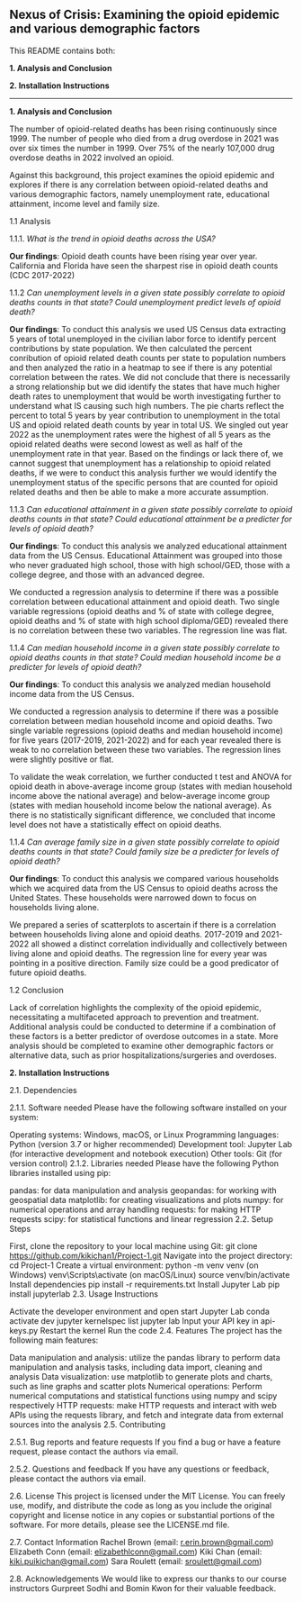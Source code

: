 Nexus of Crisis: Examining the opioid epidemic and various demographic factors
---
This README contains both:

**1. Analysis and Conclusion**

**2. Installation Instructions**
   
---
**1. Analysis and Conclusion**

The number of opioid-related deaths has been rising continuously since 1999. The number of people who died from a drug overdose in 2021 was over six times the number in 1999. Over 75% of the nearly 107,000 drug overdose deaths in 2022 involved an opioid.

Against this background, this project examines the opioid epidemic and explores if there is any correlation between opioid-related deaths and various demographic factors, namely unemployment rate, educational attainment, income level and family size.

1.1 Analysis

1.1.1. _What is the trend in opioid deaths across the USA?_

**Our findings**: Opioid death counts have been rising year over year. California and Florida have seen the sharpest rise in opioid death counts (CDC 2017-2022)

1.1.2 _Can unemployment levels in a given state possibly correlate to opioid deaths counts in that state? Could unemployment predict levels of opioid death?_

**Our findings**: To conduct this analysis we used US Census data extracting 5 years of total unemployed in the civilian labor force to identify percent contributions by state population. We then calculated the percent conribution of opioid related death counts per state to population numbers and then analyzed the ratio in a heatmap to see if there is any potential correlation between the rates. We did not conclude that there is necessarily a strong relationship but we did identify the states that have much higher death rates to unemployment that would be worth investigating further to understand what IS causing such high numbers. The pie charts reflect the percent to total 5 years by year contribution to unemployment in the total US and opioid related death counts by year in total US. We singled out year 2022 as the unemployment rates were the highest of all 5 years as the opioid related deaths were second lowest as well as half of the unemployment rate in that year. Based on the findings or lack there of, we cannot suggest that unemployment has a relationship to opioid related deaths, if we were to conduct this analysis further we would identify the unemployment status of the specific persons that are counted for opioid related deaths and then be able to make a more accurate assumption.

1.1.3 _Can educational attainment in a given state possibly correlate to opioid deaths counts in that state? Could educational attainment be a predicter for levels of opioid death?_

**Our findings**: To conduct this analysis we analyzed educational attainment data from the US Census. Educational Attainment was grouped into those who never graduated high school, those with high school/GED, those with a college degree, and those with an advanced degree.

We conducted a regression analysis to determine if there was a possible correlation between educational attainment and opioid death. Two single variable regressions (opioid deaths and % of state with college degree, opioid deaths and % of state with high school diploma/GED) revealed there is no correlation between these two variables. The regression line was flat.

1.1.4 _Can median household income in a given state possibly correlate to opioid deaths counts in that state? Could median household income be a predicter for levels of opioid death?_

**Our findings**: To conduct this analysis we analyzed median household income data from the US Census.

We conducted a regression analysis to determine if there was a possible correlation between median household income and opioid deaths. Two single variable regressions (opioid deaths and median household income) for five years (2017-2019, 2021-2022) and for each year revealed there is weak to no correlation between these two variables. The regression lines were slightly positive or flat. 

To validate the weak correlation, we further conducted t test and ANOVA for opioid death in above-average income group (states with median household income above the national average) and below-average income group (states with median household income below the national average). As there is no statistically significant difference, we concluded that income level does not have a statistically effect on opioid deaths.


1.1.4 _Can average family size in a given state possibly correlate to opioid deaths counts in that state? Could family size be a predicter for levels of opioid death?_

**Our findings**: To conduct this analysis we compared various households which we acquired data from the US Census to opioid deaths across the United States. These households were narrowed down to focus on households living alone.

We prepared a series of scatterplots to ascertain if there is a correlation between households living alone and opioid deaths. 2017-2019 and 2021-2022 all showed a distinct correlation individually and collectively between living alone and opioid deaths. The regression line for every year was pointing in a positive direction. Family size could be a good predicator of future opioid deaths.


1.2 Conclusion

Lack of correlation highlights the complexity of the opioid epidemic, necessitating a multifaceted approach to prevention and treatment. Additional analysis could be conducted to determine if a combination of these factors is a better predictor of overdose outcomes in a state. More analysis should be completed to examine other demographic factors or alternative data, such as prior hospitalizations/surgeries and overdoses.

**2. Installation Instructions**

2.1. Dependencies

2.1.1. Software needed Please have the following software installed on your system:

Operating systems: Windows, macOS, or Linux
Programming languages: Python (version 3.7 or higher recommended)
Development tool: Jupyter Lab (for interactive development and notebook execution)
Other tools: Git (for version control)
2.1.2. Libraries needed Please have the following Python libraries installed using pip:

pandas: for data manipulation and analysis
geopandas: for working with geospatial data
matplotlib: for creating visualizations and plots
numpy: for numerical operations and array handling
requests: for making HTTP requests
scipy: for statistical functions and linear regression
2.2. Setup Steps

First, clone the repository to your local machine using Git: git clone https://github.com/kikichan1/Project-1.git
Navigate into the project directory: cd Project-1
Create a virtual environment: python -m venv venv (on Windows) venv\Scripts\activate (on macOS/Linux) source venv/bin/activate
Install dependencies pip install -r requirements.txt
Install Jupyter Lab pip install jupyterlab
2.3. Usage Instructions

Activate the developer environment and open start Jupyter Lab conda activate dev jupyter kernelspec list jupyter lab
Input your API key in api-keys.py
Restart the kernel
Run the code
2.4. Features The project has the following main features:

Data manipulation and analysis: utilize the pandas library to perform data manipulation and analysis tasks, including data import, cleaning and analysis
Data visualization: use matplotlib to generate plots and charts, such as line graphs and scatter plots
Numerical operations: Perform numerical computations and statistical functions using numpy and scipy respectively
HTTP requests: make HTTP requests and interact with web APIs using the requests library, and fetch and integrate data from external sources into the analysis
2.5. Contributing

2.5.1. Bug reports and feature requests If you find a bug or have a feature request, please contact the authors via email.

2.5.2. Questions and feedback If you have any questions or feedback, please contact the authors via email.

2.6. License This project is licensed under the MIT License. You can freely use, modify, and distribute the code as long as you include the original copyright and license notice in any copies or substantial portions of the software. For more details, please see the LICENSE.md file.

2.7. Contact Information Rachel Brown (email: r.erin.brown@gmail.com) Elizabeth Conn (email: elizabethlconn@gmail.com) Kiki Chan (email: kiki.puikichan@gmail.com) Sara Roulett (email: sroulett@gmail.com)

2.8. Acknowledgements We would like to express our thanks to our course instructors Gurpreet Sodhi and Bomin Kwon for their valuable feedback.
